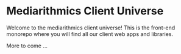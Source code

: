 # Mediarithmics Client Universe 

Welcome to the mediarithmics client universe! This is the front-end monorepo where you will find all our client web apps and libraries.

More to come ...